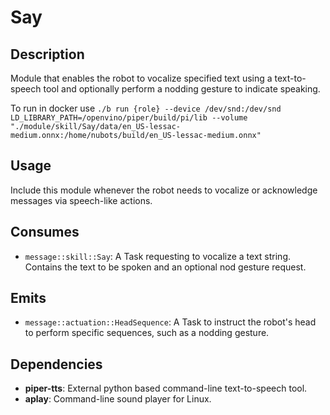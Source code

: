 # Say

## Description

Module that enables the robot to vocalize specified text using a text-to-speech tool and optionally perform a nodding gesture to indicate speaking.

To run in docker use `./b run {role} --device /dev/snd:/dev/snd LD_LIBRARY_PATH=/openvino/piper/build/pi/lib --volume "./module/skill/Say/data/en_US-lessac-medium.onnx:/home/nubots/build/en_US-lessac-medium.onnx"`

## Usage

Include this module whenever the robot needs to vocalize or acknowledge messages via speech-like actions.

## Consumes

- `message::skill::Say`: A Task requesting to vocalize a text string. Contains the text to be spoken and an optional nod gesture request.

## Emits

- `message::actuation::HeadSequence`: A Task to instruct the robot's head to perform specific sequences, such as a nodding gesture.

## Dependencies

- **piper-tts**: External python based command-line text-to-speech tool.
- **aplay**: Command-line sound player for Linux.
